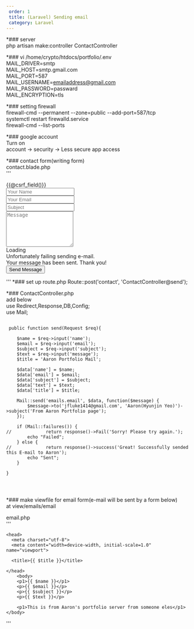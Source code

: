 ```yaml
---   
 order: 1   
 title: (Laravel) Sending email   
 category: Laravel   
---   
```

   
*### server   
 php artisan make:controller ContactController   
    
*### vi /home/crypto/htdocs/portfolio/.env   
 MAIL_DRIVER=smtp   
 MAIL_HOST=smtp.gmail.com   
 MAIL_PORT=587   
 MAIL_USERNAME=emailaddress@gmail.com   
 MAIL_PASSWORD=passward   
 MAIL_ENCRYPTION=tls   
    
*### setting firewall   
 firewall-cmd --permanent --zone=public --add-port=587/tcp   
 systemctl restart firewalld.service   
 firewall-cmd --list-ports   
    
*### google account   
 Turn on   
 account -> security -> Less secure app access   
    
*### contact form(writing form)   
 contact.blade.php   
'''   
 <form action="contact" method="post" role="form" class="php-email-form">   
     {{@csrf_field()}}   
       <div class="form-row">   
 	<div class="col-md-6 form-group">   
 	  <input type="text" name="name" class="form-control" id="name" placeholder="Your Name" data-rule="minlen:4" data-msg="Please enter at least 4 chars" />   
 	  <div class="validate"></div>   
 	</div>   
 	<div class="col-md-6 form-group">   
 	  <input type="email" class="form-control" name="email" id="email" placeholder="Your Email" data-rule="email" data-msg="Please enter a valid email" />   
 	  <div class="validate"></div>   
 	</div>   
       </div>   
       <div class="form-group">   
 	<input type="text" class="form-control" name="subject" id="subject" placeholder="Subject" data-rule="minlen:4" data-msg="Please enter at least 8 chars of subject" />   
 	<div class="validate"></div>   
       </div>   
       <div class="form-group">   
 	<textarea class="form-control" name="message" rows="6" data-rule="required" data-msg="Please write something for us" placeholder="Message"></textarea>   
 	<div class="validate"></div>   
       </div>   
       <div class="mb-3">   
 	<div class="loading">Loading</div>   
 	<div class="error-message">Unfortunately failing sending e-mail.</div>   
 	<div class="sent-message">Your message has been sent. Thank you!</div>   
       </div>   
       <div class="text-center"><button type="submit">Send Message</button></div>   
     </form>   
'''    
*### set up route.php   
 Route::post('contact', 'ContactController@send');   
    
*### ContactController.php   
 add below   
 use Redirect,Response,DB,Config;   
 use Mail;   
    
<pre>
<code>
 public function send(Request $req){   
            
    $name = $req->input('name');   
    $email = $req->input('email');   
    $subject = $req->input('subject');   
    $text = $req->input('message');   
    $title = 'Aaron Portfolio Mail';   
     
    $data['name'] = $name;   
    $data['email'] = $email;   
    $data['subject'] = $subject;   
    $data['text'] = $text;   
    $data['title'] = $title;   
       
    Mail::send('emails.email', $data, function($message) {   
        $message->to('jfluke1414@gmail.com', 'Aaron(Hyunjin Yeo)')->subject('From Aaron Portfolio page');   
    });   
               
    if (Mail::failures()) {   
//             return response()->Fail('Sorry! Please try again.');   
        echo "Failed";   
    } else {   
//             return response()->success('Great! Successfully sended this E-mail to Aaron');   
        echo "Sent";   
    }   
                   
}   
</pre>
</code>   

*### make viewfile for email form(e-mail will be sent by a form below)   
 at view/emails/email   
    
 email.php   
 '''
 <!DOCTYPE html>   
 <html lang="en">   
    
    <head>   
      <meta charset="utf-8">   
      <meta content="width=device-width, initial-scale=1.0" name="viewport">   
       
      <title>{{ $title }}</title>   
   
    </head>   
        <body>   
        <p1>{{ $name }}</p1>   
        <p>{{ $email }}</p>   
        <p>{{ $subject }}</p>   
        <p>{{ $text }}</p>   
           
        <p1>This is from Aaron's portfolio server from someone eles</p1>   
    </body>   
    
 </html>   
 '''